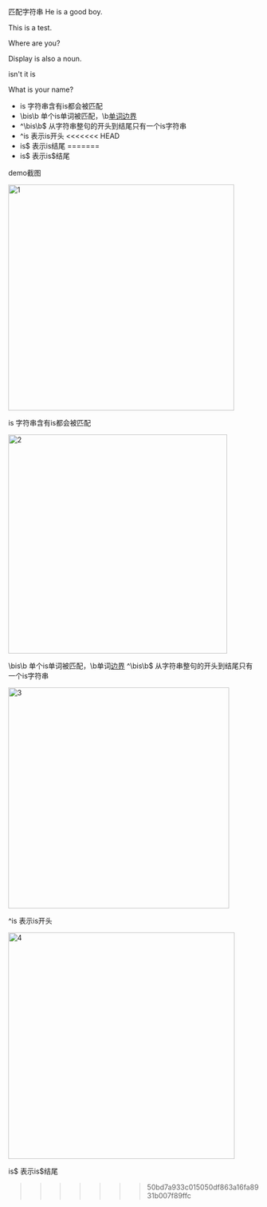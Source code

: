匹配字符串
He is a good boy.

This is a test.

Where are you?

Display is also a noun.

isn't it is

What is your name?


- is       字符串含有is都会被匹配
- \bis\b   单个is单词被匹配，\b[单词边界](https://regexper.com/#%5Cbis%5Cb)
- ^\bis\b$ 从字符串整句的开头到结尾只有一个is字符串
- ^is      表示is开头
<<<<<<< HEAD
- is$      表示is结尾
=======
- is$      表示is$结尾

demo截图

<img width="453" alt="1" src="https://user-images.githubusercontent.com/20984566/45304816-77b00880-b54b-11e8-8e91-08c57c4e4c7d.PNG">

is 字符串含有is都会被匹配

<img width="439" alt="2" src="https://user-images.githubusercontent.com/20984566/45304850-944c4080-b54b-11e8-8192-42bd16282bd9.PNG">

\bis\b   单个is单词被匹配，\b单词[边界](https://regexper.com/#%5Cbis%5Cb)
^\bis\b$ 从字符串整句的开头到结尾只有一个is字符串

<img width="443" alt="3" src="https://user-images.githubusercontent.com/20984566/45304880-ad54f180-b54b-11e8-8ff0-20d77974816c.PNG">

^is  表示is开头

<img width="454" alt="4" src="https://user-images.githubusercontent.com/20984566/45305054-18062d00-b54c-11e8-974e-f76004b7b294.PNG">

is$  表示is$结尾


>>>>>>> 50bd7a933c015050df863a16fa8931b007f89ffc

